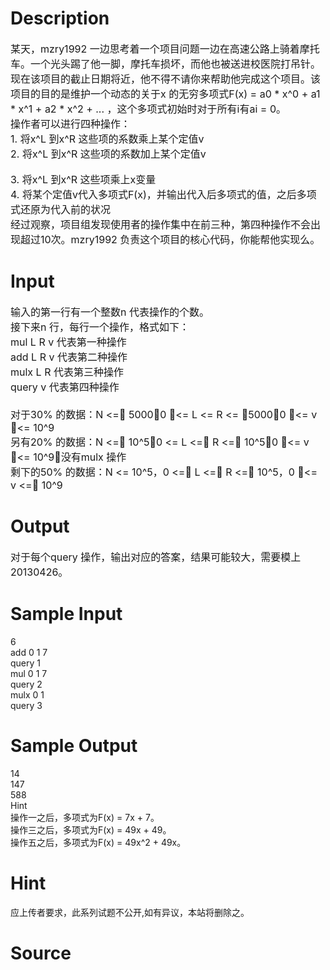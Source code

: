 
# Description

<div class="content"><div align="left"><span style="font-size: 12pt">某天，mzry1992 一边思考着一个项目问题一边在高速公路上骑着摩托车。一个光头踢了他一脚，摩托车损坏，而他也被送进校医院打吊针。现在该项目的截止日期将近，他不得不请你来帮助他完成这个项目。该项目的目的是维护一个动态的关于x 的无穷多项式F(x) = a0 * x^0 + a1 * x^1 + a2 * x^2 + ... ，这个多项式初始时对于所有i有ai = 0。</span></div>
<div align="left"><span style="font-size: 12pt">操作者可以进行四种操作：</span></div>
<div align="left"><span style="font-size: 12pt">1. </span><span style="font-size: 12pt">将x^L 到x^R 这些项的系数乘上某个定值v</span></div>
<div align="left"><span style="font-size: 12pt">2. </span><span style="font-size: 12pt">将x^L 到x^R 这些项的系数加上某个定值v</span></div>
<div align="left"> </div>
<div align="left"><span style="font-size: 12pt">3. </span><span style="font-size: 12pt">将x^L 到x^R 这些项乘上x变量</span></div>
<div align="left"><span style="font-size: 12pt">4. </span><span style="font-size: 12pt">将某个定值v代入多项式F(x)，并输出代入后多项式的值，之后多项式还原为代入前的状况</span></div>
<div align="left"><span style="font-size: 12pt">经过观察，项目组发现使用者的操作集中在前三种，第四种操作不会出现超过10次。mzry1992 负责这个项目的核心代码，你能帮他实现么。</span></div></div>

# Input

<div class="content"><div align="left"><span style="font-size: 12pt">输入的第一行有一个整数n 代表操作的个数。<br/>
接下来n 行，每行一个操作，格式如下：<br/>
mul L R v 代表第一种操作<br/>
add L R v 代表第二种操作<br/>
mulx L R 代表第三种操作<br/>
query v 代表第四种操作<br/>
<br/>
对于30% 的数据：N &lt;= 5000，0 &lt;= L &lt;= R &lt;= 5000，0 &lt;= v &lt;= 10^9<br/>
另有20% 的数据：N &lt;= 10^5，0 &lt;= L &lt;= R &lt;= 10^5，0 &lt;= v &lt;= 10^9，没有mulx 操作<br/>
剩下的50% 的数据：N &lt;= 10^5，0 &lt;= L &lt;= R &lt;= 10^5，0 &lt;= v &lt;= 10^9 </span></div></div>

# Output

<div class="content"><div align="left"><span style="font-size: 12pt">对于每个query 操作，输出对应的答案，结果可能较大，需要模上20130426。</span></div></div>

# Sample Input

<div class="content"><span class="sampledata">6<br/>
add 0 1 7<br/>
query 1<br/>
mul 0 1 7<br/>
query 2<br/>
mulx 0 1<br/>
query 3<br/>
</span></div>

# Sample Output

<div class="content"><span class="sampledata">14<br/>
147<br/>
588<br/>
Hint<br/>
操作一之后，多项式为F(x) = 7x + 7。<br/>
操作三之后，多项式为F(x) = 49x + 49。<br/>
操作五之后，多项式为F(x) = 49x^2 + 49x。 </span></div>

# Hint

<div class="content"><p></p><p>应上传者要求，此系列试题不公开,如有异议，本站将删除之。</p><p></p></div>

# Source

<div class="content"><p><a href="problemset.php?search="></a></p></div>

